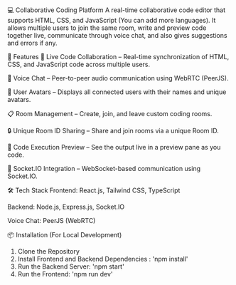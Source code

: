 💻 Collaborative Coding Platform
A real-time collaborative code editor that supports HTML, CSS, and JavaScript (You can add more languages). It allows multiple users to join the same room, write and preview code together live, communicate through voice chat, and also gives suggestions and errors if any.


🚀 Features
🔄 Live Code Collaboration – Real-time synchronization of HTML, CSS, and JavaScript code across multiple users.

🎤 Voice Chat – Peer-to-peer audio communication using WebRTC (PeerJS).

👥 User Avatars – Displays all connected users with their names and unique avatars.

📋 Room Management – Create, join, and leave custom coding rooms.

🔒 Unique Room ID Sharing – Share and join rooms via a unique Room ID.

🧪 Code Execution Preview – See the output live in a preview pane as you code.

📡 Socket.IO Integration – WebSocket-based communication using Socket.IO.


🛠️ Tech Stack
Frontend: React.js, Tailwind CSS, TypeScript

Backend: Node.js, Express.js, Socket.IO

Voice Chat: PeerJS (WebRTC)


📦 Installation (For Local Development)
1. Clone the Repository
2. Install Frontend and Backend Dependencies : 'npm install'
3. Run the Backend Server: 'npm start'
4. Run the Frontend: 'npm run dev'
